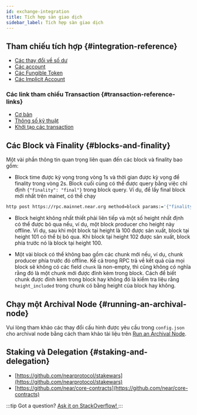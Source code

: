 ```yaml
---
id: exchange-integration
title: Tích hợp sàn giao dịch
sidebar_label: Tích hợp sàn giao dịch
---
```


## Tham chiếu tích hợp {#integration-reference}

- [Các thay đổi về số dư](/integrator/balance-changes)
- [Các account](/integrator/accounts)
- [Các Fungible Token](/integrator/fungible-tokens)
- [Các Implicit Account](/integrator/implicit-accounts)

### Các link tham chiếu Transaction {#transaction-reference-links}

 - [Cơ bản](/concepts/protocol/transactions)
 - [Thông số kỹ thuật](https://nomicon.io/RuntimeSpec/Transactions)
 - [Khởi tạo các transaction](/integrator/create-transactions)

## Các Block và Finality {#blocks-and-finality}

Một vài phần thông tin quan trọng liên quan đến các block và finality bao gồm:

- Block time được kỳ vọng trong vòng 1s và thời gian được kỳ vọng để finality trong vòng 2s. Block cuối cùng có thể được query bằng việc chỉ định `{"finality": "final"}` trong block query. Ví dụ, để lấy final block mới nhất trên mainet, có thể chạy

```bash
http post https://rpc.mainnet.near.org method=block params:='{"finality":"final"}' id=123 jsonrpc=2.0
```

- Block height không nhất thiết phải liên tiếp và một số height nhất định có thể được bỏ qua nếu, ví dụ, một block producer cho height này offline. Ví dụ, sau khi một block tại height là 100 được sản xuất, block tại height 101 có thể bị bỏ qua. Khi block tại height 102 được sản xuất, block phía trước nó là block tại height 100.

- Một vài block có thể không bao gồm các chunk mới nếu, ví dụ, chunk producer phía trước đó offline. Kể cả trong RPC trả về kết quả của mọi block sẽ không có các field `chunk` là non-empty, thì cũng không có nghĩa rằng đó là một chunk mới được đính kèm trong block. Cách để biết chunk được đính kèm trong block hay không đó là kiểm tra liệu rằng `height_included` trong chunk có bằng height của block hay không.

## Chạy một Archival Node {#running-an-archival-node}
Vui lòng tham khảo các thay đổi cấu hình được yêu cầu trong `config.json` cho archival node bằng cách tham khảo tài liệu trên [Run an Archival Node](https://near-nodes.io/archival/run-archival-node-with-nearup).

## Staking và Delegation {#staking-and-delegation}

- [https://github.com/nearprotocol/stakewars](https://github.com/nearprotocol/stakewars)
- [https://github.com/near/core-contracts](https://github.com/near/core-contracts)

:::tip Got a question?
<a href="https://stackoverflow.com/questions/tagged/nearprotocol"> Ask it on StackOverflow! </a>
:::
